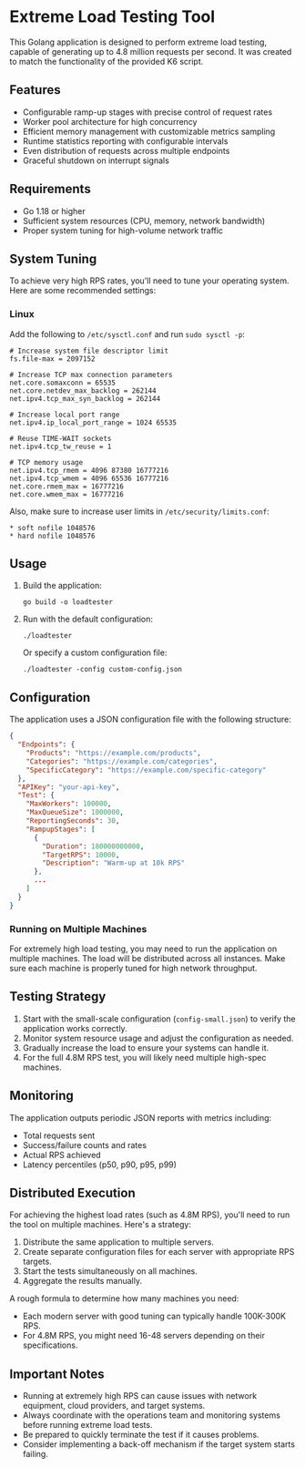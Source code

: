 # Extreme Load Testing Tool

This Golang application is designed to perform extreme load testing, capable of generating up to 4.8 million requests per second. It was created to match the functionality of the provided K6 script.

## Features

- Configurable ramp-up stages with precise control of request rates
- Worker pool architecture for high concurrency
- Efficient memory management with customizable metrics sampling
- Runtime statistics reporting with configurable intervals
- Even distribution of requests across multiple endpoints
- Graceful shutdown on interrupt signals

## Requirements

- Go 1.18 or higher
- Sufficient system resources (CPU, memory, network bandwidth)
- Proper system tuning for high-volume network traffic

## System Tuning

To achieve very high RPS rates, you'll need to tune your operating system. Here are some recommended settings:

### Linux

Add the following to `/etc/sysctl.conf` and run `sudo sysctl -p`:

```
# Increase system file descriptor limit
fs.file-max = 2097152

# Increase TCP max connection parameters
net.core.somaxconn = 65535
net.core.netdev_max_backlog = 262144
net.ipv4.tcp_max_syn_backlog = 262144

# Increase local port range
net.ipv4.ip_local_port_range = 1024 65535

# Reuse TIME-WAIT sockets
net.ipv4.tcp_tw_reuse = 1

# TCP memory usage
net.ipv4.tcp_rmem = 4096 87380 16777216
net.ipv4.tcp_wmem = 4096 65536 16777216
net.core.rmem_max = 16777216
net.core.wmem_max = 16777216
```

Also, make sure to increase user limits in `/etc/security/limits.conf`:

```
* soft nofile 1048576
* hard nofile 1048576
```

## Usage

1. Build the application:
   ```
   go build -o loadtester
   ```

2. Run with the default configuration:
   ```
   ./loadtester
   ```

   Or specify a custom configuration file:
   ```
   ./loadtester -config custom-config.json
   ```

## Configuration

The application uses a JSON configuration file with the following structure:

```json
{
  "Endpoints": {
    "Products": "https://example.com/products",
    "Categories": "https://example.com/categories",
    "SpecificCategory": "https://example.com/specific-category"
  },
  "APIKey": "your-api-key",
  "Test": {
    "MaxWorkers": 100000,
    "MaxQueueSize": 1000000,
    "ReportingSeconds": 30,
    "RampupStages": [
      {
        "Duration": 180000000000,
        "TargetRPS": 10000,
        "Description": "Warm-up at 10k RPS"
      },
      ...
    ]
  }
}
```

### Running on Multiple Machines

For extremely high load testing, you may need to run the application on multiple machines. The load will be distributed across all instances. Make sure each machine is properly tuned for high network throughput.

## Testing Strategy

1. Start with the small-scale configuration (`config-small.json`) to verify the application works correctly.
2. Monitor system resource usage and adjust the configuration as needed.
3. Gradually increase the load to ensure your systems can handle it.
4. For the full 4.8M RPS test, you will likely need multiple high-spec machines.

## Monitoring

The application outputs periodic JSON reports with metrics including:
- Total requests sent
- Success/failure counts and rates
- Actual RPS achieved
- Latency percentiles (p50, p90, p95, p99)

## Distributed Execution

For achieving the highest load rates (such as 4.8M RPS), you'll need to run the tool on multiple machines. Here's a strategy:

1. Distribute the same application to multiple servers.
2. Create separate configuration files for each server with appropriate RPS targets.
3. Start the tests simultaneously on all machines.
4. Aggregate the results manually.

A rough formula to determine how many machines you need:
- Each modern server with good tuning can typically handle 100K-300K RPS.
- For 4.8M RPS, you might need 16-48 servers depending on their specifications.

## Important Notes

- Running at extremely high RPS can cause issues with network equipment, cloud providers, and target systems.
- Always coordinate with the operations team and monitoring systems before running extreme load tests.
- Be prepared to quickly terminate the test if it causes problems.
- Consider implementing a back-off mechanism if the target system starts failing.